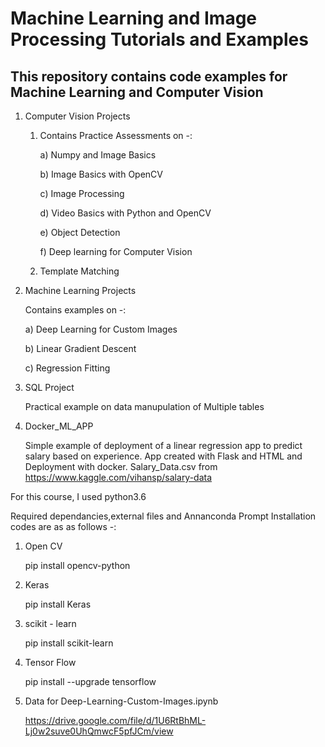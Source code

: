 # Machine Learning and Image Processing Tutorials and Examples

## This repository contains code examples for Machine Learning and Computer Vision 

1) Computer Vision Projects
   1) Contains Practice Assessments on -:
   
      a) Numpy and Image Basics
   
      b) Image Basics with OpenCV
   
      c) Image Processing
   
      d) Video Basics with Python and OpenCV
   
      e) Object Detection
   
      f) Deep learning for Computer Vision
   
    2) Template Matching
   
2) Machine Learning Projects

   Contains examples on -:
   
   a) Deep Learning for Custom Images 
   
   b) Linear Gradient Descent
   
   c) Regression Fitting
   
   
3) SQL Project

   Practical example on data manupulation of Multiple tables

4) Docker_ML_APP
   
   Simple example of deployment of a linear regression app to predict salary based on experience. App created with Flask and HTML and Deployment with docker.
   Salary_Data.csv from https://www.kaggle.com/vihansp/salary-data

For this course, I used python3.6

Required dependancies,external files and Annanconda Prompt Installation codes are as as follows -:

1) Open CV

   pip install opencv-python
   
2) Keras

   pip install Keras
   
3) scikit - learn

   pip install scikit-learn
   
4) Tensor Flow

   pip install --upgrade tensorflow
   
5) Data for Deep-Learning-Custom-Images.ipynb

   https://drive.google.com/file/d/1U6RtBhML-Lj0w2suve0UhQmwcF5pfJCm/view
 
